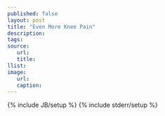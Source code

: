 ```yaml
---
published: false
layout: post
title: "Even More Knee Pain"
description:
tags:
source:
   url:
   title:
llist:
image:
   url:
   caption:
---
```

{% include JB/setup %}
{% include stderr/setup %}
